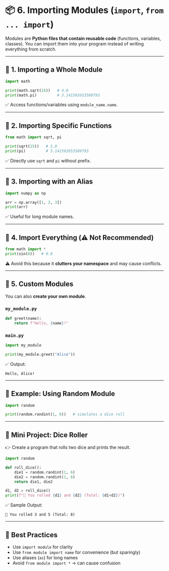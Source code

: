 # 📦 6. Importing Modules (`import`, `from ... import`)

Modules are **Python files that contain reusable code** (functions, variables, classes).
You can import them into your program instead of writing everything from scratch.

---

## 📌 1. Importing a Whole Module

```python
import math

print(math.sqrt(16))   # 4.0
print(math.pi)         # 3.141592653589793
```

✅ Access functions/variables using `module_name.name`.

---

## 📌 2. Importing Specific Functions

```python
from math import sqrt, pi

print(sqrt(25))   # 5.0
print(pi)         # 3.141592653589793
```

✅ Directly use `sqrt` and `pi` without prefix.

---

## 📌 3. Importing with an Alias

```python
import numpy as np

arr = np.array([1, 2, 3])
print(arr)
```

✅ Useful for long module names.

---

## 📌 4. Import Everything (⚠️ Not Recommended)

```python
from math import *
print(sin(0))   # 0.0
```

⚠️ Avoid this because it **clutters your namespace** and may cause conflicts.

---

## 📌 5. Custom Modules

You can also **create your own module**.

### `my_module.py`

```python
def greet(name):
    return f"Hello, {name}!"
```

### `main.py`

```python
import my_module

print(my_module.greet("Alice"))
```

✅ Output:

```
Hello, Alice!
```

---

## 🧪 Example: Using Random Module

```python
import random

print(random.randint(1, 6))   # simulates a dice roll
```

---

## 🎯 Mini Project: Dice Roller

👉 Create a program that rolls two dice and prints the result.

```python
import random

def roll_dice():
    die1 = random.randint(1, 6)
    die2 = random.randint(1, 6)
    return die1, die2

d1, d2 = roll_dice()
print(f"🎲 You rolled {d1} and {d2} (Total: {d1+d2})")
```

✅ Sample Output:

```
🎲 You rolled 3 and 5 (Total: 8)
```

---

## 🧠 Best Practices

* Use `import module` for clarity
* Use `from module import name` for convenience (but sparingly)
* Use aliases (`as`) for long names
* Avoid `from module import *` → can cause confusion

